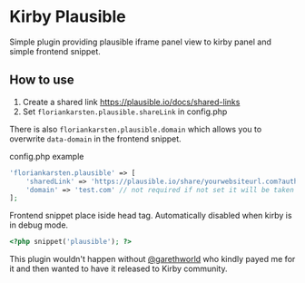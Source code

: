 # Kirby Plausible
Simple plugin providing plausible iframe panel view to kirby panel and simple frontend snippet.

## How to use
1. Create a shared link https://plausible.io/docs/shared-links
2. Set `floriankarsten.plausible.shareLink` in config.php

There is also `floriankarsten.plausible.domain` which allows you to overwrite `data-domain` in the frontend snippet.

config.php example
```php
'floriankarsten.plausible' => [
	'sharedLink' => 'https://plausible.io/share/yourwebsiteurl.com?auth=Jz0mCWTPu5opXi0sAgRrq',
	'domain' => 'test.com' // not required if not set it will be taken from $site->url
];
```

Frontend snippet place iside head tag. Automatically disabled when kirby is in debug mode.
```php
<?php snippet('plausible'); ?>
```

This plugin wouldn't happen without [@garethworld](https://github.com/garethworld) who kindly payed me for it and then wanted to have it released to Kirby community.
